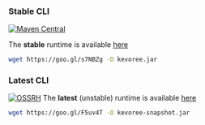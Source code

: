 ### Stable CLI
[![Maven Central](https://img.shields.io/maven-central/v/org.kevoree/org.kevoree.tools.runtime.svg)](http://search.maven.org/#search|ga|1|g:"org.kevoree"%20AND%20a:"org.kevoree.tools.runtime")

The **stable** runtime is available [here](https://goo.gl/s7NBZg)
```sh
wget https://goo.gl/s7NBZg -O kevoree.jar
```

### Latest CLI
[![OSSRH](https://img.shields.io/badge/oss.sonatype.org-SNAPSHOT-orange.svg)](https://oss.sonatype.org/content/groups/public/org/kevoree/org.kevoree.tools.runtime)
The **latest** (unstable) runtime is available [here](https://goo.gl/F5uv4T)
```sh
wget https://goo.gl/F5uv4T -O kevoree-snapshot.jar
```
